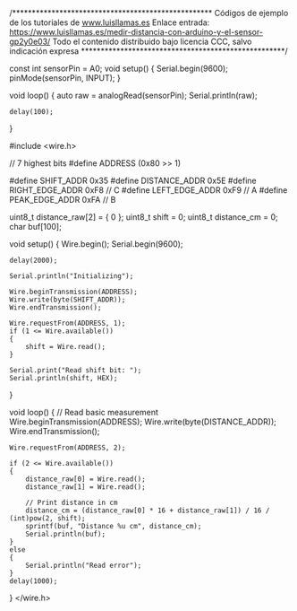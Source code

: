 /***************************************************
Códigos de ejemplo de los tutoriales de www.luisllamas.es
Enlace entrada: https://www.luisllamas.es/medir-distancia-con-arduino-y-el-sensor-gp2y0e03/
Todo el contenido distribuido bajo licencia CCC, salvo indicación expresa
****************************************************/

const int sensorPin = A0;
void setup()
{
	Serial.begin(9600);
	pinMode(sensorPin, INPUT);
}

void loop()
{
	auto raw = analogRead(sensorPin);
	Serial.println(raw);	

	delay(100);
}


#include <wire.h>

 // 7 highest bits
#define ADDRESS         (0x80 >> 1)

#define SHIFT_ADDR      0x35
#define DISTANCE_ADDR   0x5E
#define RIGHT_EDGE_ADDR 0xF8 // C
#define LEFT_EDGE_ADDR  0xF9 // A
#define PEAK_EDGE_ADDR  0xFA // B

uint8_t distance_raw[2] = { 0 };
uint8_t shift = 0;
uint8_t distance_cm = 0;
char buf[100];

void setup()
{
	Wire.begin();
	Serial.begin(9600);

	delay(2000);

	Serial.println("Initializing");

	Wire.beginTransmission(ADDRESS);
	Wire.write(byte(SHIFT_ADDR));
	Wire.endTransmission();

	Wire.requestFrom(ADDRESS, 1);
	if (1 <= Wire.available())
	{
		shift = Wire.read();
	}

	Serial.print("Read shift bit: ");
	Serial.println(shift, HEX);
}

void loop()
{
	// Read basic measurement
	Wire.beginTransmission(ADDRESS);
	Wire.write(byte(DISTANCE_ADDR));
	Wire.endTransmission();

	Wire.requestFrom(ADDRESS, 2);

	if (2 <= Wire.available())
	{
		distance_raw[0] = Wire.read();
		distance_raw[1] = Wire.read();

		// Print distance in cm
		distance_cm = (distance_raw[0] * 16 + distance_raw[1]) / 16 / (int)pow(2, shift);
		sprintf(buf, "Distance %u cm", distance_cm);
		Serial.println(buf);
	}
	else
	{
		Serial.println("Read error");
	}
	delay(1000);
}
</wire.h>